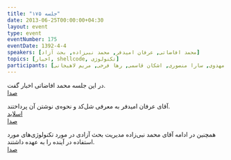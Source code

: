 ```yaml
---
title: "جلسه ۱۷۵"
date: 2013-06-25T00:00:00+04:30
layout: event
type: event
eventNumber: 175
eventDate: 1392-4-4
speakers: [محمد افاضاتی, عرفان امیدفر, محمد نبی‌زاده, بحث آزاد]
topics: [اخبار, shellcode, تکنولوژی]
participants: [بهنام توکلی کرمانی, یه انقلابی, بهار سهاله, دانیال بهزادی, پریسا بخشی, اعظم کیماسی, نفیسه یزدان مهر, شیوا شاهرخی, محسن عباسی, اسماعیل پارسا ضیابری, سید محمد مسعود صدرنژاد, محمد جعفر مشهدی ابراهیم, جعفر شکری, حسین رمضان پور دریاسری, رضا علیزاده مجد, محمود جوادزاده, بهنام بهجت مرندی, محمد افاضاتی, محمد نبی زاده, عیسی حکمتی زاده, علی فارمد, سید حمید مهدوی, محمد حسین حامدی, محمدرضا قمصاری کوچکسرایی, بابک قدیری, فرید دهقان, سید مجید عظیمی, محمد درویش, محسن خان پهلوان زاده, سعید وایقانی, آذر حسینی, آرش حقیقت, مائده هاتفی, مجتبی هخامنش, رضا سامعی, آقابابایی, حمید واحد, سید محمد حسین سجادی منش, هانیه قاسمی, محمدرضا کمالی فرد, کوشا اسماعیل‌پور, بهداد عابدی, مصطفی روشناوند, مازیار سجودیان, نازیلا اکبری, حمیدرضا داودی, پیمان کریمی, سید حمید مهدوی, سارا منصوری, اشکان قاسمی, رها فرخی, مریم لاهیجانی]
---
```

در این جلسه محمد افاضاتی اخبار گفت.  
[صدا](https://archive.org/details/tehlug_175_news)  

آقای عرفان امیدفر به معرفی شل‌کد و نحوه‌ی نوشتن آن پرداختند.  
[اسلاید](/events/presentations/175/shellcode.pptx)  
[صدا](https://archive.org/details/tehlug_175_shell_code)  

همچنین در ادامه آقای محمد نبی‌زاده مدیریت بحث آزادی در مورد تکنولوژی‌های مورد استفاده در آینده را به عهده داشتند.  
[صدا](https://archive.org/details/tehlug_175_interactive)  



